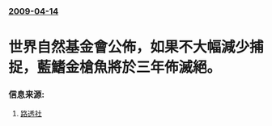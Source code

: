 ### [2009-04-14](/news/2009/04/14/index.md)

##### 
# 世界自然基金會公佈，如果不大幅減少捕捉，藍鰭金槍魚將於三年佈滅絕。




### 信息来源:

1. [路透社](http://www.reuters.com/article/environmentNews/idUSTRE53D00320090414)
